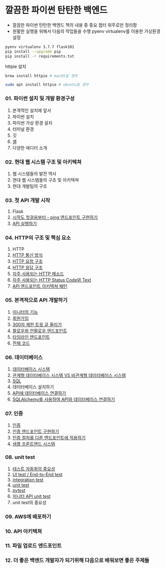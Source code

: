 # 깔끔한 파이썬 탄탄한 백엔드 
- 깔끔한 파이썬 탄탄한 백엔드 책의 내용 중 중요 챕터 위주로만 정리함
- 원활한 실행을 위해서 다음의 작업들을 수행
pyenv virtualenv를 이용한 가상환경 설정
```bash
pyenv virtualenv 3.7.7 flask101
pip install --upgrade pip
pip install -r requirements.txt
```
httpie 설치
```bash
brew install httpie # macOS일 경우
```
```bash
sudo apt install httpie # ubuntu일 경우
```
### 01. 파이썬 설치 및 개발 환경구성
1. 본격적인 설치에 앞서
2. 파이썬 설치
3. 파이썬 가상 환경 설치
4. 터미널 환경
5. 깃
6. [셸](https://github.com/aisolab/flask101/wiki/01-6.-%EC%85%B8)
7. 다양한 에디터 소개
### 02. 현대 웹 시스템 구조 및 아키텍쳐
1. 웹 시스템들의 발전 역사
2. 현대 웹 시스템들의 구조 및 아키텍쳐
3. 현대 개발팀의 구조
### 03. 첫 API 개발 시작
1. Flask
2. [시작도 첫걸음부터 - ping 엔드포인트 구현하기](https://github.com/aisolab/flask101/wiki/03-2.-%EC%8B%9C%EC%9E%91%EB%8F%84-%EC%B2%AB%EA%B1%B8%EC%9D%8C%EB%B6%80%ED%84%B0---ping-%EC%97%94%EB%93%9C%ED%8F%AC%EC%9D%B8%ED%8A%B8-%EA%B5%AC%ED%98%84%ED%95%98%EA%B8%B0)
3. [API 실행하기](https://github.com/aisolab/flask101/wiki/03-3.-API-%EC%8B%A4%ED%96%89%ED%95%98%EA%B8%B0)
### 04. HTTP의 구조 및 핵심 요소
1. HTTP
2. [HTTP 통신 방식](https://github.com/aisolab/flask101/wiki/04-2.-HTTP-%ED%86%B5%EC%8B%A0-%EB%B0%A9%EC%8B%9D)
3. [HTTP 요청 구조](https://github.com/aisolab/flask101/wiki/04-3.-HTTP-%EC%9A%94%EC%B2%AD-%EA%B5%AC%EC%A1%B0)
4. [HTTP 응답 구조](https://github.com/aisolab/flask101/wiki/04-4.-HTTP-%EC%9D%91%EB%8B%B5-%EA%B5%AC%EC%A1%B0)
5. [자주 사용되는 HTTP 메소드](https://github.com/aisolab/flask101/wiki/04-5.-%EC%9E%90%EC%A3%BC-%EC%82%AC%EC%9A%A9%EB%90%98%EB%8A%94-HTTP-%EB%A9%94%EC%86%8C%EB%93%9C)
6. [자주 사용되는 HTTP Status Code와 Text](https://github.com/aisolab/flask101/wiki/04-6.-%EC%9E%90%EC%A3%BC-%EC%82%AC%EC%9A%A9%EB%90%98%EB%8A%94-HTTP-Status-Code%EC%99%80-Text)
7. [API 엔드포인트 아키텍쳐 패턴](https://github.com/aisolab/flask101/wiki/04-7-API-%EC%97%94%EB%93%9C%ED%8F%AC%EC%9D%B8%ED%8A%B8-%EC%95%84%ED%82%A4%ED%85%8D%EC%B3%90-%ED%8C%A8%ED%84%B4)
### 05. 본격적으로 API 개발하기
1. [미니터의 기능](https://github.com/aisolab/flask101/wiki/05-1.-%EB%AF%B8%EB%8B%88%ED%84%B0%EC%9D%98-%EA%B8%B0%EB%8A%A5)
2. [회원가입](https://github.com/aisolab/flask101/wiki/05-2.-%ED%9A%8C%EC%9B%90%EA%B0%80%EC%9E%85)
3. [300자 제한 트윗 글 올리기](https://github.com/aisolab/flask101/wiki/05-3.-300%EC%9E%90-%EC%A0%9C%ED%95%9C-%ED%8A%B8%EC%9C%97-%EA%B8%80-%EC%98%AC%EB%A6%AC%EA%B8%B0)
4. [팔로우와 언팔로우 엔드포인트](https://github.com/aisolab/flask101/wiki/05-4.-%ED%8C%94%EB%A1%9C%EC%9A%B0%EC%99%80-%EC%96%B8%ED%8C%94%EB%A1%9C%EC%9A%B0-%EC%97%94%EB%93%9C%ED%8F%AC%EC%9D%B8%ED%8A%B8)
5. [타임라인 엔드포인트](https://github.com/aisolab/flask101/wiki/05-5.-%ED%83%80%EC%9E%84%EB%9D%BC%EC%9D%B8-%EC%97%94%EB%93%9C%ED%8F%AC%EC%9D%B8%ED%8A%B8)
6. [전체 코드](https://github.com/aisolab/flask101/wiki/05-6.-%EC%A0%84%EC%B2%B4%EC%BD%94%EB%93%9C)
### 06. 데이터베이스
1. [데이터베이스 시스템](https://github.com/aisolab/flask101/wiki/06-1.-%EB%8D%B0%EC%9D%B4%ED%84%B0%EB%B2%A0%EC%9D%B4%EC%8A%A4-%EC%8B%9C%EC%8A%A4%ED%85%9C)
2. [관계형 데이터베이스 시스템 VS 비관계형 데이터베이스 시스템](https://github.com/aisolab/flask101/wiki/06--2.-%EA%B4%80%EA%B3%84%ED%98%95-%EB%8D%B0%EC%9D%B4%ED%84%B0%EB%B2%A0%EC%9D%B4%EC%8A%A4-%EC%8B%9C%EC%8A%A4%ED%85%9C-VS-%EB%B9%84%EA%B4%80%EA%B3%84%ED%98%95-%EB%8D%B0%EC%9D%B4%ED%84%B0%EB%B2%A0%EC%9D%B4%EC%8A%A4-%EC%8B%9C%EC%8A%A4%ED%85%9C)
3. [SQL](https://github.com/aisolab/flask101/wiki/06-3.-SQL)
4. 데이터베이스 설치하기
5. [API에 데이터베이스 연결하기](https://github.com/aisolab/flask101/wiki/06-5.-API%EC%97%90-%EB%8D%B0%EC%9D%B4%ED%84%B0%EB%B2%A0%EC%9D%B4%EC%8A%A4-%EC%97%B0%EA%B2%B0%ED%95%98%EA%B8%B0)
6. [SQLAlchemy를 사용하여 API와 데이터베이스 연결하기](https://github.com/aisolab/flask101/wiki/06-6.-SQLAlchemy%EB%A5%BC-%EC%82%AC%EC%9A%A9%ED%95%98%EC%97%AC-API%EC%99%80-%EB%8D%B0%EC%9D%B4%ED%84%B0%EB%B2%A0%EC%9D%B4%EC%8A%A4-%EC%97%B0%EA%B2%B0%ED%95%98%EA%B8%B0)
### 07. 인증
1. [인증](https://github.com/aisolab/flask101/wiki/07-1.-%EC%9D%B8%EC%A6%9D)
2. [인증 엔드포인트 구현하기](https://github.com/aisolab/flask101/wiki/07-2.-%EC%9D%B8%EC%A6%9D-%EC%97%94%EB%93%9C%ED%8F%AC%EC%9D%B8%ED%8A%B8-%EA%B5%AC%ED%98%84%ED%95%98%EA%B8%B0)
3. [인증 절차를 다른 엔드포인트에 적용하기](https://github.com/aisolab/flask101/wiki/07-3.--%EC%9D%B8%EC%A6%9D-%EC%A0%88%EC%B0%A8%EB%A5%BC-%EB%8B%A4%EB%A5%B8-%EC%97%94%EB%93%9C%ED%8F%AC%EC%9D%B8%ED%8A%B8%EC%97%90-%EC%A0%81%EC%9A%A9%ED%95%98%EA%B8%B0)
4. [샘플 프론트엔드 시스템](https://github.com/aisolab/flask101/wiki/07-4.-%EC%83%98%ED%94%8C-%ED%94%84%EB%A1%A0%ED%8A%B8%EC%97%94%EB%93%9C-%EC%8B%9C%EC%8A%A4%ED%85%9C)
### 08. unit test
1. [테스트 자동화의 중요성](https://github.com/aisolab/flask101/wiki/08-1.-%ED%85%8C%EC%8A%A4%ED%8A%B8-%EC%9E%90%EB%8F%99%ED%99%94%EC%9D%98-%EC%A4%91%EC%9A%94%EC%84%B1)
2. [UI test / End-to-End test](https://github.com/aisolab/flask101/wiki/08-2.-UI-test---End-To-End-test)
3. [integration test](https://github.com/aisolab/flask101/wiki/08-3.-integration-test)
4. [unit test](https://github.com/aisolab/flask101/wiki/08-4.-unit-test)
5. [pytest](https://github.com/aisolab/flask101/wiki/08-5.-pytest)
6. [미니터 API unit test](https://github.com/aisolab/flask101/wiki/08-6.-%EB%AF%B8%EB%8B%88%ED%84%B0-API-unit-test)
7. unit test의 중요성
### 09. AWS에 배포하기
### 10. API 아키텍쳐
### 11. 파일 업로드 엔드포인트
### 12. 더 좋은 백엔드 개발자가 되기위해 다음으로 배워보면 좋은 주제들
